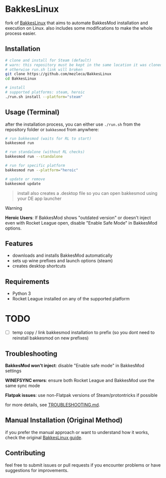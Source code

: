 # BakkesLinux

fork of [BakkesLinux](https://github.com/CrumblyLiquid/BakkesLinux) that aims to automate BakkesMod installation and execution on Linux. also includes some modifications to make the whole process easier.

## Installation

```bash
# clone and install for Steam (default)
# warn: this repository must be kept in the same location it was cloned 
# otherwise run.sh link will broken
git clone https://github.com/mezleca/BakkesLinux
cd BakkesLinux

# install 
# supported platforms: steam, heroic
./run.sh install --platform="steam"
```

## Usage (Terminal)

after the installation process, you can either use `./run.sh` from the repository folder or `bakkesmod` from anywhere:

```bash
# run bakkesmod (waits for RL to start)
bakkesmod run

# run standalone (without RL checks)
bakkesmod run --standalone

# run for specific platform
bakkesmod run --platform="heroic"

# update or remove
bakkesmod update
```

> install also creates a .desktop file so you can open bakkesmod using your DE app launcher

> [!WARNING]
> **Heroic Users**: If BakkesMod shows "outdated version" or doesn't inject even with Rocket League open, disable "Enable Safe Mode" in BakkesMod options.

## Features

- downloads and installs BakkesMod automatically
- sets up wine prefixes and launch options (steam)
- creates desktop shortcuts

## Requirements

- Python 3
- Rocket League installed on any of the supported platform

# TODO
- [ ] temp copy / link bakkesmod installation to prefix (so you dont need to reinstall bakkesmod on new prefixes)

## Troubleshooting

**BakkesMod won't inject**: disable "Enable safe mode" in BakkesMod settings

**WINEFSYNC errors**: ensure both Rocket League and BakkesMod use the same sync mode

**Flatpak issues**: use non-Flatpak versions of Steam/protontricks if possible

for more details, see [TROUBLESHOOTING.md](TROUBLESHOOTING.md).

## Manual Installation (Original Method)

if you prefer the manual approach or want to understand how it works, check the original [BakkesLinux guide](https://github.com/CrumblyLiquid/BakkesLinux).

## Contributing

feel free to submit issues or pull requests if you encounter problems or have suggestions for improvements.
